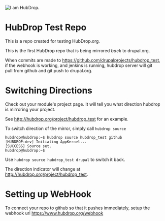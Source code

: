 ![I am HubDrop.](http://hubdrop.org/img/logo.png "HubDrop.org")

HubDrop Test Repo
=================

This is a repo created for testing HubDrop.org.

This is the first HubDrop repo that is being mirrored *back* to drupal.org.

When commits are made to https://github.com/drupalprojects/hubdrop_test, if the webhook is working, and jenkins is running, hubdrop server will git pull from github and git push to drupal.org.

Switching Directions
====================

Check out your module's project page.  It will tell you what direction hubdrop is 
mirroring your project. 

See http://hubdrop.org/project/hubdrop_test for an example.

To switch direction of the mirror, simply call `hubdrop source`

```
hubdrop@hubdrop:~$ hubdrop source hubdrop_test github
[HUBDROP:dev] Initiating AppKernel...
[SUCCESS] Source set.
hubdrop@hubdrop:~$ 
```

Use `hubdrop source hubdrop_test drupal` to switch it back.

The direction indicator will change at http://hubdrop.org/project/hubdrop_test.

Setting up WebHook
==================
To connect your repo to github so that it pushes immediately, setup the webhook url https://www.hubdrop.org/webhook

